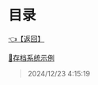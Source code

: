 # 目录  


[👈【返回】](/__Catalog__/Unity笔记/游戏性系统/__Catalog__游戏性系统)  


[📜存档系统示例](/Unity笔记/游戏性系统/存档系统/存档系统示例)  







> 2024/12/23 4:15:19
